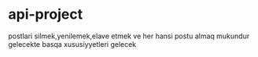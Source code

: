 # api-project
postlari silmek,yenilemek,elave etmek ve her hansi postu almaq mukundur gelecekte basqa xususiyyetleri gelecek
